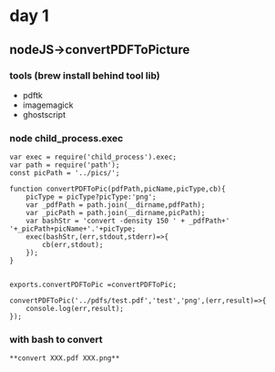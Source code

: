 #  day 1

## nodeJS->convertPDFToPicture

### tools (brew install behind tool lib)
*  pdftk
*  imagemagick
*  ghostscript

### node child_process.exec

	var exec = require('child_process').exec;
	var path = require('path');
	const picPath = '../pics/';
	
	function convertPDFToPic(pdfPath,picName,picType,cb){
	    picType = picType?picType:'png';
	    var _pdfPath = path.join(__dirname,pdfPath);
	    var _picPath = path.join(__dirname,picPath);
	    var bashStr = 'convert -density 150 ' + _pdfPath+' '+_picPath+picName+'.'+picType;
	    exec(bashStr,(err,stdout,stderr)=>{
	        cb(err,stdout);
	    });
	}
	
	
	exports.convertPDFToPic =convertPDFToPic;
	
	convertPDFToPic('../pdfs/test.pdf','test','png',(err,result)=>{
	    console.log(err,result);
	});
	
### with bash to convert

    **convert XXX.pdf XXX.png**